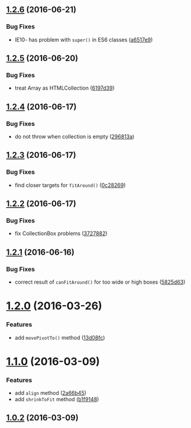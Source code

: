 <a name="1.2.6"></a>
## [1.2.6](https://github.com/fczbkk/the-box/compare/v1.2.5...v1.2.6) (2016-06-21)


### Bug Fixes

* IE10- has problem with `super()` in ES6 classes ([a6517e9](https://github.com/fczbkk/the-box/commit/a6517e9))



<a name="1.2.5"></a>
## [1.2.5](https://github.com/fczbkk/the-box/compare/v1.2.4...v1.2.5) (2016-06-20)


### Bug Fixes

* treat Array as HTMLCollection ([6197d39](https://github.com/fczbkk/the-box/commit/6197d39))



<a name="1.2.4"></a>
## [1.2.4](https://github.com/fczbkk/the-box/compare/v1.2.3...v1.2.4) (2016-06-17)


### Bug Fixes

* do not throw when collection is empty ([296813a](https://github.com/fczbkk/the-box/commit/296813a))



<a name="1.2.3"></a>
## [1.2.3](https://github.com/fczbkk/the-box/compare/v1.2.2...v1.2.3) (2016-06-17)


### Bug Fixes

* find closer targets for `fitAround()` ([0c28269](https://github.com/fczbkk/the-box/commit/0c28269))



<a name="1.2.2"></a>
## [1.2.2](https://github.com/fczbkk/the-box/compare/v1.2.1...v1.2.2) (2016-06-17)


### Bug Fixes

* fix CollectionBox problems ([3727882](https://github.com/fczbkk/the-box/commit/3727882))



<a name="1.2.1"></a>
## [1.2.1](https://github.com/fczbkk/the-box/compare/v1.2.0...v1.2.1) (2016-06-16)


### Bug Fixes

* correct result of `canFitAround()` for too wide or high boxes ([5825d63](https://github.com/fczbkk/the-box/commit/5825d63))



<a name="1.2.0"></a>
# [1.2.0](https://github.com/fczbkk/the-box/compare/v1.1.0...v1.2.0) (2016-03-26)


### Features

* add `movePivotTo()` method ([13d08fc](https://github.com/fczbkk/the-box/commit/13d08fc))



<a name="1.1.0"></a>
# [1.1.0](https://github.com/fczbkk/the-box/compare/v1.0.2...v1.1.0) (2016-03-09)


### Features

* add `align` method ([2a66b45](https://github.com/fczbkk/the-box/commit/2a66b45))
* add `shrinkToFit` method ([b1f9148](https://github.com/fczbkk/the-box/commit/b1f9148))



<a name="1.0.2"></a>
## [1.0.2](https://github.com/fczbkk/the-box/compare/v1.0.1...v1.0.2) (2016-03-09)




